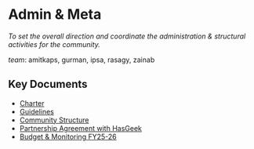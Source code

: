 
# Admin & Meta

_To set the overall direction and coordinate the administration & structural activities for the community._

_team_: amitkaps, gurman, ipsa, rasagy, zainab


## Key Documents
- [Charter](charter.md)
- [Guidelines](guidelines.md) 
- [Community Structure](structure.md)
- [Partnership Agreement with HasGeek](https://docs.google.com/document/d/1XknKxYdJrRw4tjCHP0aXSKxJlXRi1g8WokYik5suhVQ/edit?usp=sharing)
- [Budget & Monitoring FY25-26](https://docs.google.com/spreadsheets/d/1_5RiFBE16xJOLaSdOT3o_4-ikilJT77iKJOoFqikADo/edit?usp=drivesdk)

